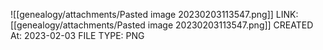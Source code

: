 ![[genealogy/attachments/Pasted image 20230203113547.png]]
LINK: [[genealogy/attachments/Pasted image 20230203113547.png]]
CREATED At: 2023-02-03
FILE TYPE: PNG
